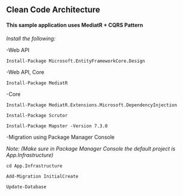 ## Clean Code Architecture

#### This sample application uses MediatR + CQRS Pattern

_Install the following:_

-Web API
```
Install-Package Microsoft.EntityFrameworkCore.Design
```
-Web API, Core
```
Install-Package MediatR
```
-Core
```
Install-Package MediatR.Extensions.Microsoft.DependencyInjection
```
```
Install-Package Scrutor
```
```
Install-Package Mapster -Version 7.3.0
```
-Migration using Package Manager Console 

_Note: (Make sure in Package Manager Console the default project is App.Infrastructure)_

```
cd App.Infrastructure
```
```
Add-Migration InitialCreate
```
```
Update-Database
```
